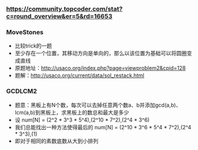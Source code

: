 ﻿### https://community.topcoder.com/stat?c=round_overview&er=5&rd=16653

### MoveStones
* 比较trick的一题
* 至少存在一个位置，其移动方向是单向的，那么以该位置为基础可以将圆圈变成直线
* 原题地址：http://usaco.org/index.php?page=viewproblem2&cpid=128
* 题解：http://usaco.org/current/data/sol_restack.html

### GCDLCM2
* 题意：黑板上有N个数，每次可以去掉任意两个数a、b并添加gcd(a,b)、lcm(a,b)到黑板上，求黑板上的数总和最大是多少
* 设 num[N] = (2^2 * 3^3 * 5^4),(2^10 * 7^2),(2^4 * 3^6)
* 我们总能找出一种方法使得最后的 num[N] = (2^10 * 3^6 * 5^4 * 7^2),(2^4 * 3^3),(1)
* 即对于相同的素数底数从大到小排列